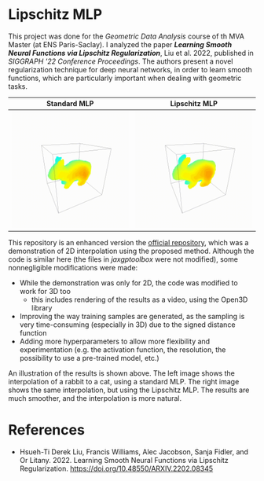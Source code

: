 # Lipschitz MLP 

This project was done for the _Geometric Data Analysis_ course of th MVA Master (at ENS Paris-Saclay). I analyzed the paper **_Learning Smooth Neural Functions via Lipschitz Regularization_**, Liu et al. 2022, published in _SIGGRAPH '22 Conference Proceedings_. The authors present a novel regularization technique for deep neural networks, in order to learn smooth functions, which are particularly important when dealing with geometric tasks. 

|              Standard MLP              |              Lipschitz MLP              |
|:--------------------------------------:|:---------------------------------------:|
| ![](images/rabbit_to_cat_standard.gif) | ![](images/rabbit_to_cat_lipschitz.gif) |


This repository is an enhanced version the [official repository](https://github.com/ml-for-gp/jaxgptoolbox/tree/main/demos/lipschitz_mlp), which was a demonstration of 2D interpolation using the proposed method. Although the code is similar here (the files in _jaxgptoolbox_ were not modified), some nonnegligible modifications were made:
- While the demonstration was only for 2D, the code was modified to work for 3D too
  - this includes rendering of the results as a video, using the Open3D library
- Improving the way training samples are generated, as the sampling is very time-consuming (especially in 3D) due to the signed distance function
- Adding more hyperparameters to allow more flexibility and experimentation (e.g. the activation function, the resolution, the possibility to use a pre-trained model, etc.)

An illustration of the results is shown above. The left image shows the interpolation of a rabbit to a cat, using a standard MLP. The right image shows the same interpolation, but using the Lipschitz MLP. The results are much smoother, and the interpolation is more natural.

# References
- Hsueh-Ti Derek Liu, Francis Williams, Alec Jacobson, Sanja Fidler, and Or Litany. 2022. Learning Smooth Neural Functions via Lipschitz Regularization. https://doi.org/10.48550/ARXIV.2202.08345
